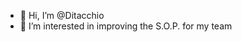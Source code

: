 - 👋 Hi, I’m @Ditacchio
- 👀 I’m interested in improving the S.O.P. for my team



<!---
Ditacchio/Ditacchio is a ✨ special ✨ repository because its `README.md` (this file) appears on your GitHub profile.
You can click the Preview link to take a look at your changes.
--->
